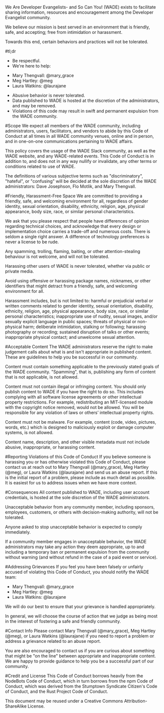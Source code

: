 We Are Developer Evangelists- and So Can You! (WADE) exists to facilitate sharing information, resources and encouragement among the Developer Evangelist community.

We believe our mission is best served in an environment that is friendly, safe, and accepting; free from intimidation or harassment.

Towards this end, certain behaviors and practices will not be tolerated.

#tl;dr
* Be respectful.
* We're here to help: 
- Mary Thengvall: @mary_grace
- Meg Hartley: @meg
- Laura Watkins: @laurajane
* Abusive behavior is never tolerated.
* Data published to WADE is hosted at the discretion of the administrators, and may be removed.
* Violations of this code may result in swift and permanent expulsion from the WADE community.

#Scope
We expect all members of the WADE community, including administrators, users, facilitators, and vendors to abide by this Code of Conduct at all times in all WADE community venues, online and in person, and in one-on-one communications pertaining to WADE affairs.

This policy covers the usage of the WADE Slack community, as well as the WADE website, and any WADE-related events. 
This Code of Conduct is in addition to, and does not in any way nullify or invalidate, any other terms or conditions related to use of WADE.

The definitions of various subjective terms such as "discriminatory", "hateful", or "confusing" will be decided at the sole discretion of the WADE administrators: Dave Josephson, Flo Motlik, and Mary Thengvall.

#Friendly, Harassment-Free Space
We are committed to providing a friendly, safe, and welcoming environment for all, regardless of gender identity, sexual orientation, disability, ethnicity, religion, age, physical appearance, body size, race, or similar personal characteristics.

We ask that you please respect that people have differences of opinion regarding technical choices, and acknowledge that every design or implementation choice carries a trade-off and numerous costs. There is seldom a single right answer. A difference of technology preferences is never a license to be rude.

Any spamming, trolling, flaming, baiting, or other attention-stealing behaviour is not welcome, and will not be tolerated.

Harassing other users of WADE is never tolerated, whether via public or private media.

Avoid using offensive or harassing package names, nicknames, or other identifiers that might detract from a friendly, safe, and welcoming environment for all.

Harassment includes, but is not limited to: harmful or prejudicial verbal or written comments related to gender identity, sexual orientation, disability, ethnicity, religion, age, physical appearance, body size, race, or similar personal characteristics; inappropriate use of nudity, sexual images, and/or sexually explicit language in public spaces; threats of physical or non-physical harm; deliberate intimidation, stalking or following; harassing photography or recording; sustained disruption of talks or other events; inappropriate physical contact; and unwelcome sexual attention.

#Acceptable Content
The WADE administrators reserve the right to make judgement calls about what is and isn't appropriate in published content. These are guidelines to help you be successful in our community.

Content must contain something applicable to the previously stated goals of the WADE community. "Spamming", that is, publishing any form of content that is not applicable, is not allowed.

Content must not contain illegal or infringing content. You should only publish content to WADE if you have the right to do so. This includes complying with all software license agreements or other intellectual property restrictions. For example, redistributing an MIT-licensed module with the copyright notice removed, would not be allowed. You will be responsible for any violation of laws or others’ intellectual property rights.

Content must not be malware. For example, content (code, video, pictures, words, etc.) which is designed to maliciously exploit or damage computer systems, is not allowed.

Content name, description, and other visible metadata must not include abusive, inappropriate, or harassing content.

#Reporting Violations of this Code of Conduct
If you believe someone is harassing you or has otherwise violated this Code of Conduct, please contact us at reach out to Mary Thengvall (@mary_grace), Meg Hartley (@meg), or Laura Watkins (@laurajane) and send us an abuse report. If this is the initial report of a problem, please include as much detail as possible. It is easiest for us to address issues when we have more context.

#Consequences
All content published to WADE, including user account credentials, is hosted at the sole discretion of the WADE administrators.

Unacceptable behavior from any community member, including sponsors, employees, customers, or others with decision-making authority, will not be tolerated.

Anyone asked to stop unacceptable behavior is expected to comply immediately.

If a community member engages in unacceptable behavior, the WADE administrators may take any action they deem appropriate, up to and including a temporary ban or permanent expulsion from the community without warning (and without refund in the case of a paid event or service).

#Addressing Grievances
If you feel you have been falsely or unfairly accused of violating this Code of Conduct, you should notify the WADE team:
- Mary Thengvall: @mary_grace
- Meg Hartley: @meg
- Laura Watkins: @laurajane

We will do our best to ensure that your grievance is handled appropriately.

In general, we will choose the course of action that we judge as being most in the interest of fostering a safe and friendly community.

#Contact Info
Please contact Mary Thengvall (@mary_grace), Meg Hartley (@meg), or Laura Watkins (@laurajane) if you need to report a problem or address a grievance related to an abuse report.

You are also encouraged to contact us if you are curious about something that might be "on the line" between appropriate and inappropriate content. We are happy to provide guidance to help you be a successful part of our community.

#Credit and License
This Code of Conduct borrows heavily from the NodeBots Code of Conduct, which in turn borrows from the npm Code of Conduct, which was derived from the Stumptown Syndicate Citizen's Code of Conduct, and the Rust Project Code of Conduct.

This document may be reused under a Creative Commons Attribution-ShareAlike License.
